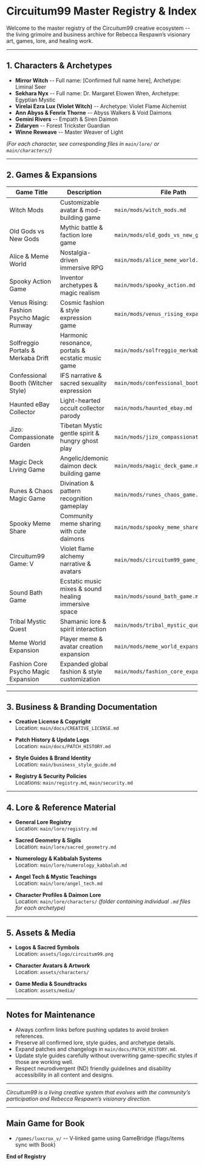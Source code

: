 
# Circuitum99 Master Registry & Index

Welcome to the master registry of the Circuitum99 creative ecosystem -- the living grimoire and business archive for Rebecca Respawn’s visionary art, games, lore, and healing work.

---

## 1. Characters & Archetypes

- **Mirror Witch** -- Full name: [Confirmed full name here], Archetype: Liminal Seer  
- **Sekhara Nyx** -- Full name: Dr. Margaret Elowen Wren, Archetype: Egyptian Mystic  
- **Virelai Ezra Lux (Violet Witch)** -- Archetype: Violet Flame Alchemist  
- **Ann Abyss & Fenrix Thorne** -- Abyss Walkers & Void Daimons  
- **Gemini Rivers** -- Empath & Siren Daimon  
- **Zidaryen** -- Forest Trickster Guardian  
- **Winne Reweave** -- Master Weaver of Light  

*(For each character, see corresponding files in `main/lore/` or `main/characters/`)*

---

## 2. Games & Expansions

| Game Title                              | Description                                            | File Path                           |
|---------------------------------------|--------------------------------------------------------|-----------------------------------|
| Witch Mods                            | Customizable avatar & mod-building game                | `main/mods/witch_mods.md`          |
| Old Gods vs New Gods                  | Mythic battle & faction lore game                      | `main/mods/old_gods_vs_new_gods.md`|
| Alice & Meme World                   | Nostalgia-driven immersive RPG                         | `main/mods/alice_meme_world.md`    |
| Spooky Action Game                   | Inventor archetypes & magic realism                    | `main/mods/spooky_action.md`       |
| Venus Rising: Fashion Psycho Magic Runway | Cosmic fashion & style expression game           | `main/mods/venus_rising_expansion.md`|
| Solfreggio Portals & Merkaba Drift  | Harmonic resonance, portals & ecstatic music game      | `main/mods/solfreggio_merkaba.md`  |
| Confessional Booth (Witcher Style)  | IFS narrative & sacred sexuality expression            | `main/mods/confessional_booth.md`  |
| Haunted eBay Collector               | Light-hearted occult collector parody                   | `main/mods/haunted_ebay.md`        |
| Jizo: Compassionate Garden          | Tibetan Mystic gentle spirit & hungry ghost play       | `main/mods/jizo_compassionate_garden.md` |
| Magic Deck Living Game               | Angelic/demonic daimon deck building game              | `main/mods/magic_deck_game.md`     |
| Runes & Chaos Magic Game             | Divination & pattern recognition gameplay              | `main/mods/runes_chaos_game.md`    |
| Spooky Meme Share                   | Community meme sharing with cute daimons                | `main/mods/spooky_meme_share.md`   |
| Circuitum99 Game: V                  | Violet flame alchemy narrative & avatars                | `main/mods/circuitum99_game_v.md`  |
| Sound Bath Game                     | Ecstatic music mixes & sound healing immersive space    | `main/mods/sound_bath_game.md`     |
| Tribal Mystic Quest                 | Shamanic lore & spirit interaction                       | `main/mods/tribal_mystic_quest.md` |
| Meme World Expansion               | Player meme & avatar creation expansion                  | `main/mods/meme_world_expansion.md`|
| Fashion Core Psycho Magic Expansion| Expanded global fashion & style customization            | `main/mods/fashion_core_expansion.md`|

---

## 3. Business & Branding Documentation

- **Creative License & Copyright**  
  Location: `main/docs/CREATIVE_LICENSE.md`

- **Patch History & Update Logs**  
  Location: `main/docs/PATCH_HISTORY.md`

- **Style Guides & Brand Identity**  
  Location: `main/business_style_guide.md`

- **Registry & Security Policies**  
  Locations: `main/registry.md`, `main/security.md`

---

## 4. Lore & Reference Material

- **General Lore Registry**  
  Location: `main/lore/registry.md`

- **Sacred Geometry & Sigils**  
  Location: `main/lore/sacred_geometry.md`

- **Numerology & Kabbalah Systems**  
  Location: `main/lore/numerology_kabbalah.md`

- **Angel Tech & Mystic Teachings**  
  Location: `main/lore/angel_tech.md`

- **Character Profiles & Daimon Lore**  
  Location: `main/lore/characters/` *(folder containing individual `.md` files for each archetype)*

---

## 5. Assets & Media

- **Logos & Sacred Symbols**  
  Location: `assets/logo/circuitum99.png`

- **Character Avatars & Artwork**  
  Location: `assets/characters/`

- **Game Media & Soundtracks**  
  Location: `assets/media/`

---

## Notes for Maintenance

- Always confirm links before pushing updates to avoid broken references.  
- Preserve all confirmed lore, style guides, and archetype details.  
- Expand patches and changelogs in `main/docs/PATCH_HISTORY.md`.  
- Update style guides carefully without overwriting game-specific styles if those are working well.  
- Respect neurodivergent (ND) friendly guidelines and disability accessibility in all content and designs.  

---

*Circuitum99 is a living creative system that evolves with the community’s participation and Rebecca Respawn’s visionary direction.*

---

## Main Game for Book

- `/games/luxcrux_v/` -- V‑linked game using GameBridge (flags/items sync with Book)



**End of Registry**